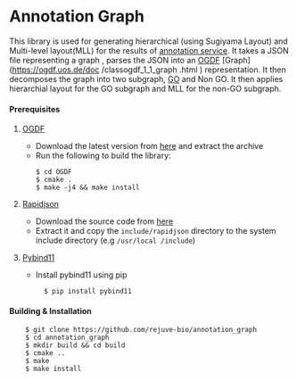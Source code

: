 # Annotation Graph

This library is used for generating hierarchical (using Sugiyama Layout) and Multi-level layout(MLL) for the results of
 [annotation service](https://github.com/MOZI-AI/annotation-service). It takes a JSON file representing a graph
 , parses the JSON into an [OGDF](https://ogdf.uos.de/) [Graph](https://ogdf.uos.de/doc
 /classogdf_1_1_graph
 .html
 ) representation. It then decomposes the graph into
  two subgraph, [GO](http://amigo.geneontology.org/amigo) and Non GO. It then applies hierarchial layout for the GO subgraph and MLL for the non-GO
   subgraph.
   
   #### Prerequisites
   1. [OGDF](https://ogdf.uos.de/)
        * Download the latest version from [here](https://ogdf.uos.de/wp-content/uploads/2020/02/ogdf.v2020.02.zip
        ) and extract the archive
        * Run the following to build the library:
            ```shell script
            $ cd OGDF
            $ cmake .
            $ make -j4 && make install
          ```
    
   2. [Rapidjson](https://github.com/Tencent/rapidjson)
        * Download the source code from [here](https://github.com/Tencent/rapidjson/archive/v1.1.0.tar.gz)
        * Extract it and copy the `include/rapidjson` directory to the system include directory (e.g `/usr/local
        /include`)
          
   3. [Pybind11](https://github.com/pybind/pybind11)
        * Install pybind11 using pip
            ```shell script
              $ pip install pybind11
            ``` 
          
   
  #### Building & Installation
  
  ```shell script
      $ git clone https://github.com/rejuve-bio/annotation_graph
      $ cd annotation_graph
      $ mkdir build && cd build
      $ cmake ..
      $ make 
      $ make install
  ```
   
